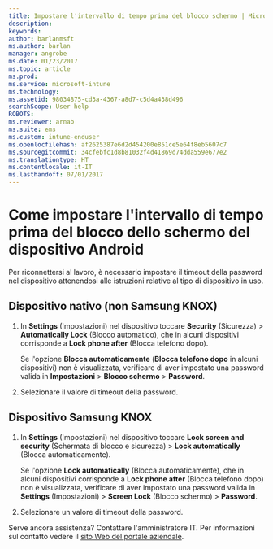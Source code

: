 ```yaml
---
title: Impostare l'intervallo di tempo prima del blocco schermo | Microsoft Docs
description: 
keywords: 
author: barlanmsft
ms.author: barlan
manager: angrobe
ms.date: 01/23/2017
ms.topic: article
ms.prod: 
ms.service: microsoft-intune
ms.technology: 
ms.assetid: 98034875-cd3a-4367-a8d7-c5d4a438d496
searchScope: User help
ROBOTS: 
ms.reviewer: arnab
ms.suite: ems
ms.custom: intune-enduser
ms.openlocfilehash: af2625387e6d2d454200e851ce5e64f8eb5607c7
ms.sourcegitcommit: 34cfebfc1d8b81032f4d41869d74dda559e677e2
ms.translationtype: HT
ms.contentlocale: it-IT
ms.lasthandoff: 07/01/2017
---
```

# <a name="how-to-set-the-amount-of-time-before-your-android-device-locks-its-screen"></a>Come impostare l'intervallo di tempo prima del blocco dello schermo del dispositivo Android

Per riconnettersi al lavoro, è necessario impostare il timeout della password nel dispositivo attenendosi alle istruzioni relative al tipo di dispositivo in uso.

## <a name="native-non-samsung-knox-device"></a>Dispositivo nativo (non Samsung KNOX)

1.  In **Settings** (Impostazioni) nel dispositivo toccare **Security** (Sicurezza) &gt; **Automatically Lock** (Blocco automatico), che in alcuni dispositivi corrisponde a **Lock phone after** (Blocca telefono dopo).

    Se l'opzione **Blocca automaticamente** (**Blocca telefono dopo** in alcuni dispositivi) non è visualizzata, verificare di aver impostato una password valida in **Impostazioni** &gt; **Blocco schermo** &gt; **Password**.

2.  Selezionare il valore di timeout della password.

## <a name="samsung-knox-device"></a>Dispositivo Samsung KNOX

1.  In **Settings** (Impostazioni) nel dispositivo toccare **Lock screen and security** (Schermata di blocco e sicurezza) &gt; **Lock automatically** (Blocca automaticamente).

    Se l'opzione **Lock automatically** (Blocca automaticamente), che in alcuni dispositivi corrisponde a **Lock phone after** (Blocca telefono dopo) non è visualizzata, verificare di aver impostato una password valida in **Settings** (Impostazioni) &gt; **Screen Lock** (Blocco schermo) &gt; **Password**.

2.  Selezionare un valore di timeout della password.

Serve ancora assistenza? Contattare l'amministratore IT. Per informazioni sul contatto vedere il [sito Web del portale aziendale](http://portal.manage.microsoft.com).
